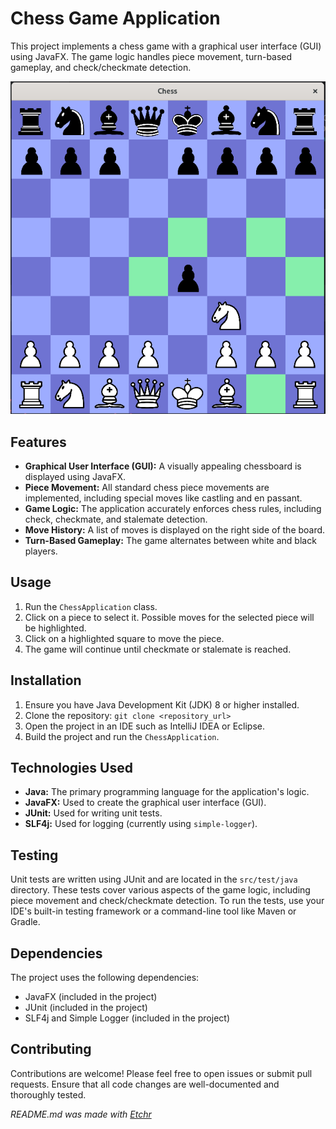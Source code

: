 # Chess Game Application

This project implements a chess game with a graphical user interface (GUI) using JavaFX.  The game logic handles piece movement, turn-based gameplay, and check/checkmate detection.

![image](img.png)


## Features

*   **Graphical User Interface (GUI):**  A visually appealing chessboard is displayed using JavaFX.
*   **Piece Movement:**  All standard chess piece movements are implemented, including special moves like castling and en passant.
*   **Game Logic:**  The application accurately enforces chess rules, including check, checkmate, and stalemate detection.
*   **Move History:** A list of moves is displayed on the right side of the board.
*   **Turn-Based Gameplay:**  The game alternates between white and black players.


## Usage

1.  Run the `ChessApplication` class.
2.  Click on a piece to select it.  Possible moves for the selected piece will be highlighted.
3.  Click on a highlighted square to move the piece.
4.  The game will continue until checkmate or stalemate is reached.


## Installation

1.  Ensure you have Java Development Kit (JDK) 8 or higher installed.
2.  Clone the repository: `git clone <repository_url>`
3.  Open the project in an IDE such as IntelliJ IDEA or Eclipse.
4.  Build the project and run the `ChessApplication`.


## Technologies Used

*   **Java:** The primary programming language for the application's logic.
*   **JavaFX:** Used to create the graphical user interface (GUI).
*   **JUnit:**  Used for writing unit tests.
*   **SLF4j:** Used for logging (currently using `simple-logger`).


## Testing

Unit tests are written using JUnit and are located in the `src/test/java` directory.  These tests cover various aspects of the game logic, including piece movement and check/checkmate detection.  To run the tests, use your IDE's built-in testing framework or a command-line tool like Maven or Gradle.


## Dependencies

The project uses the following dependencies:

*   JavaFX (included in the project)
*   JUnit (included in the project)
*   SLF4j and Simple Logger (included in the project)


## Contributing

Contributions are welcome! Please feel free to open issues or submit pull requests.  Ensure that all code changes are well-documented and thoroughly tested.




*README.md was made with [Etchr](https://etchr.dev)*
